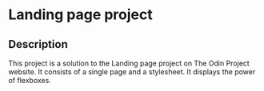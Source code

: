 # Landing page project

## Description

This project is a solution to the Landing page project on The Odin Project website. It consists of a single page and a stylesheet. It displays the power of flexboxes.
